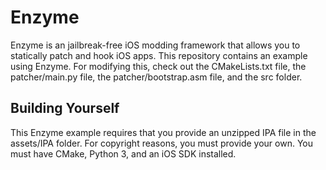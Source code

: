 # Enzyme

Enzyme is an jailbreak-free iOS modding framework that allows you to statically patch and hook iOS apps. This repository contains an example using Enzyme. For modifying this, check out the CMakeLists.txt file, the patcher/main.py file, the patcher/bootstrap.asm file, and the src folder.

## Building Yourself

This Enzyme example requires that you provide an unzipped IPA file in the assets/IPA folder. For copyright reasons, you must provide your own. You must have CMake, Python 3, and an iOS SDK installed.